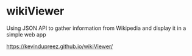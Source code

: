 # wikiViewer
Using JSON API to gather information from Wikipedia and display it in a simple web app


 https://kevindupreez.github.io/wikiViewer/
